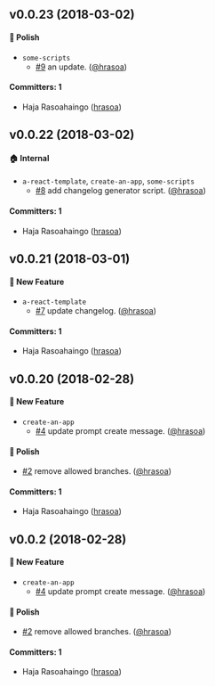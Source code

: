 ## v0.0.23 (2018-03-02)

#### :nail_care: Polish
* `some-scripts`
  * [#9](https://github.com/hrasoa/create-an-app/pull/9) an update. ([@hrasoa](https://github.com/hrasoa))

#### Committers: 1
- Haja Rasoahaingo ([hrasoa](https://github.com/hrasoa))

## v0.0.22 (2018-03-02)

#### :house: Internal
* `a-react-template`, `create-an-app`, `some-scripts`
  * [#8](https://github.com/hrasoa/create-an-app/pull/8) add changelog generator script. ([@hrasoa](https://github.com/hrasoa))

#### Committers: 1
- Haja Rasoahaingo ([hrasoa](https://github.com/hrasoa))

## v0.0.21 (2018-03-01)

#### :rocket: New Feature
* `a-react-template`
  * [#7](https://github.com/hrasoa/create-an-app/pull/7) update changelog. ([@hrasoa](https://github.com/hrasoa))

#### Committers: 1
- Haja Rasoahaingo ([hrasoa](https://github.com/hrasoa))
## v0.0.20 (2018-02-28)

#### :rocket: New Feature
* `create-an-app`
  * [#4](https://github.com/hrasoa/create-an-app/pull/4) update prompt create message. ([@hrasoa](https://github.com/hrasoa))

#### :nail_care: Polish
* [#2](https://github.com/hrasoa/create-an-app/pull/2) remove allowed branches. ([@hrasoa](https://github.com/hrasoa))

#### Committers: 1
- Haja Rasoahaingo ([hrasoa](https://github.com/hrasoa))

## v0.0.2 (2018-02-28)

#### :rocket: New Feature
* `create-an-app`
  * [#4](https://github.com/hrasoa/create-an-app/pull/4) update prompt create message. ([@hrasoa](https://github.com/hrasoa))

#### :nail_care: Polish
* [#2](https://github.com/hrasoa/create-an-app/pull/2) remove allowed branches. ([@hrasoa](https://github.com/hrasoa))

#### Committers: 1
- Haja Rasoahaingo ([hrasoa](https://github.com/hrasoa))